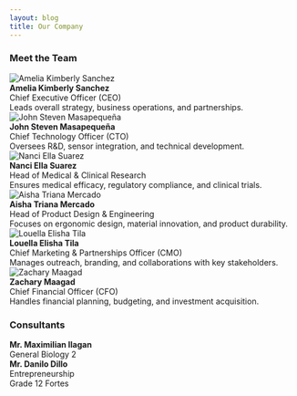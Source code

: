 ```yaml
---
layout: blog
title: Our Company
---
```


### Meet the Team  

<div class="flex items-center space-x-4 p-4">
  <img src="/static/img/amelia.png" alt="Amelia Kimberly Sanchez" class="w-24 h-24 rounded-full object-cover">
  <div>
    <strong class="text-xl sm:text-2xl text-gray-800">Amelia Kimberly Sanchez</strong><br/>
    <span class="text-sm sm:text-base text-gray-700">Chief Executive Officer (CEO)</span><br/>
    Leads overall strategy, business operations, and partnerships.
  </div>
</div>

<div class="flex items-center space-x-4 p-4">
  <img src="/static/img/john.jpg" alt="John Steven Masapequeña" class="w-24 h-24 rounded-full object-cover">
  <div>
    <strong class="text-xl sm:text-2xl text-gray-800">John Steven Masapequeña</strong><br/>
    <span class="text-sm sm:text-base text-gray-700">Chief Technology Officer (CTO)</span><br/>
    Oversees R&D, sensor integration, and technical development.
  </div>
</div>

<div class="flex items-center space-x-4 p-4">
  <img src="/static/img/nanci.jpg" alt="Nanci Ella Suarez" class="w-24 h-24 rounded-full object-cover">
  <div>
    <strong class="text-xl sm:text-2xl text-gray-800">Nanci Ella Suarez</strong><br/>
    <span class="text-sm sm:text-base text-gray-700">Head of Medical & Clinical Research</span><br/>
    Ensures medical efficacy, regulatory compliance, and clinical trials.
  </div>
</div>

<div class="flex items-center space-x-4 p-4">
  <img src="/static/img/aisha.jpg" alt="Aisha Triana Mercado" class="w-24 h-24 rounded-full object-cover">
  <div>
    <strong class="text-xl sm:text-2xl text-gray-800">Aisha Triana Mercado</strong><br/>
    <span class="text-sm sm:text-base text-gray-700">Head of Product Design & Engineering</span><br/>  
    Focuses on ergonomic design, material innovation, and product durability.
  </div>
</div>

<div class="flex items-center space-x-4 p-4">
  <img src="/static/img/louella.jpg" alt="Louella Elisha Tila" class="w-24 h-24 rounded-full object-cover">
  <div>
    <strong class="text-xl sm:text-2xl text-gray-800">Louella Elisha Tila</strong><br/>
    <span class="text-sm sm:text-base text-gray-700">Chief Marketing & Partnerships Officer (CMO)</span><br/>
    Manages outreach, branding, and collaborations with key stakeholders.
  </div>
</div>

<div class="flex items-center space-x-4 p-4">
  <img src="/static/img/zach.jpg" alt="Zachary Maagad" class="w-24 h-24 rounded-full object-cover">
  <div>
    <strong class="text-xl sm:text-2xl text-gray-800">Zachary Maagad</strong><br/>
    <span class="text-sm sm:text-base text-gray-700">Chief Financial Officer (CFO)</span><br/>
    Handles financial planning, budgeting, and investment acquisition.
  </div>
</div>

<h3 class="text-2xl font-semibold text-center text-gray-800 mb-4">Consultants</h3>

<div class="ml-28">
<div class="flex items-center space-x-4 p-4">
  <div>
    <strong class="text-xl sm:text-2xl text-gray-800">Mr. Maximilian Ilagan</strong>
    <br/>
    <span class="text-sm sm:text-base text-gray-700">General Biology 2</span>
  </div>
</div>
<div class="flex items-center space-x-4 p-4">
  <div>
    <strong class="text-xl sm:text-2xl text-gray-800">Mr. Danilo Dillo</strong>
    <br/>
    <span class="text-sm sm:text-base text-gray-700">Entrepreneurship</span>
  </div>
</div>
<div class="flex items-center space-x-4 p-4">
  <span class="text-xl sm:text-2xl text-gray-800">Grade 12 Fortes</span>
</div>
</div>